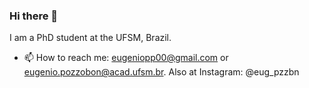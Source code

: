### Hi there 👋 
I am a PhD student at the UFSM, Brazil.
- 📫 How to reach me: eugeniopp00@gmail.com or eugenio.pozzobon@acad.ufsm.br. Also at Instagram: @eug_pzzbn

